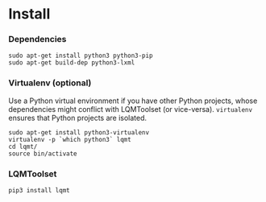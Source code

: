 # Install

### Dependencies

    sudo apt-get install python3 python3-pip
    sudo apt-get build-dep python3-lxml


### Virtualenv (optional)

Use a Python virtual environment if you have other Python projects, whose dependencies might conflict with LQMToolset (or vice-versa). `virtualenv` ensures that Python projects are isolated.

    sudo apt-get install python3-virtualenv
    virtualenv -p `which python3` lqmt
    cd lqmt/
    source bin/activate


### LQMToolset

    pip3 install lqmt
